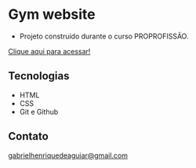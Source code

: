  # Gym website 

 - Projeto construído durante o curso PROPROFISSÃO.

 [Clique aqui para acessar!](https://gabrielaguiar1573.github.io/gymWebsite/)

## Tecnologias

- HTML
- CSS
- Git e Github

## Contato

gabrielhenriquedeaguiar@gmail.com
